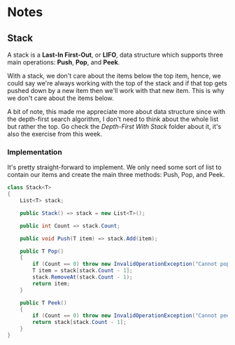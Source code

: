 # Notes
## Stack
A stack is a **Last-In First-Out**, or **LIFO**, data structure which supports three main operations: **Push**, **Pop**, and **Peek**.

With a stack, we don't care about the items below the top item, hence, we could say we're always working with the top of the stack and if that top gets pushed down by a new item then we'll work with that new item. This is why we don't care about the items below.

A bit of note, this made me appreciate more about data structure since with the depth-first search algorithm, I don't need to think about the whole list but rather the top. Go check the _Depth-First With Stack_ folder about it, it's also the exercise from this week.

### Implementation
It's pretty straight-forward to implement. We only need some sort of list to contain our items and create the main three methods: Push, Pop, and Peek.

```csharp
class Stack<T>
{
    List<T> stack;

    public Stack() => stack = new List<T>();

    public int Count => stack.Count;

    public void Push(T item) => stack.Add(item);

    public T Pop()
    {
        if (Count == 0) throw new InvalidOperationException("Cannot pop from an empty stack!");
        T item = stack[stack.Count - 1];
        stack.RemoveAt(stack.Count - 1);
        return item;
    }

    public T Peek()
    {
        if (Count == 0) throw new InvalidOperationException("Cannot peek from an empty stack!");
        return stack[stack.Count - 1];
    }
}
```
